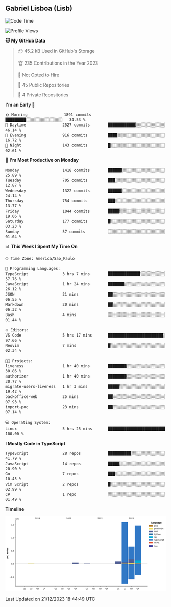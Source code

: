 ## Gabriel Lisboa (Lisb)

<!--START_SECTION:waka-->
![Code Time](http://img.shields.io/badge/Code%20Time-376%20hrs%202%20mins-blue)

![Profile Views](http://img.shields.io/badge/Profile%20Views-0-blue)

**🐱 My GitHub Data** 

> 📦 45.2 kB Used in GitHub's Storage 
 > 
> 🏆 235 Contributions in the Year 2023
 > 
> 🚫 Not Opted to Hire
 > 
> 📜 45 Public Repositories 
 > 
> 🔑 4 Private Repositories 
 > 
**I'm an Early 🐤** 

```text
🌞 Morning                1891 commits        █████████░░░░░░░░░░░░░░░░   34.53 % 
🌆 Daytime                2527 commits        ████████████░░░░░░░░░░░░░   46.14 % 
🌃 Evening                916 commits         ████░░░░░░░░░░░░░░░░░░░░░   16.72 % 
🌙 Night                  143 commits         █░░░░░░░░░░░░░░░░░░░░░░░░   02.61 % 
```
📅 **I'm Most Productive on Monday** 

```text
Monday                   1418 commits        ██████░░░░░░░░░░░░░░░░░░░   25.89 % 
Tuesday                  705 commits         ███░░░░░░░░░░░░░░░░░░░░░░   12.87 % 
Wednesday                1322 commits        ██████░░░░░░░░░░░░░░░░░░░   24.14 % 
Thursday                 754 commits         ███░░░░░░░░░░░░░░░░░░░░░░   13.77 % 
Friday                   1044 commits        █████░░░░░░░░░░░░░░░░░░░░   19.06 % 
Saturday                 177 commits         █░░░░░░░░░░░░░░░░░░░░░░░░   03.23 % 
Sunday                   57 commits          ░░░░░░░░░░░░░░░░░░░░░░░░░   01.04 % 
```


📊 **This Week I Spent My Time On** 

```text
🕑︎ Time Zone: America/Sao_Paulo

💬 Programming Languages: 
TypeScript               3 hrs 7 mins        ██████████████░░░░░░░░░░░   57.76 % 
JavaScript               1 hr 24 mins        ███████░░░░░░░░░░░░░░░░░░   26.12 % 
JSON                     21 mins             ██░░░░░░░░░░░░░░░░░░░░░░░   06.55 % 
Markdown                 20 mins             ██░░░░░░░░░░░░░░░░░░░░░░░   06.32 % 
Bash                     4 mins              ░░░░░░░░░░░░░░░░░░░░░░░░░   01.44 % 

🔥 Editors: 
VS Code                  5 hrs 17 mins       ████████████████████████░   97.66 % 
Neovim                   7 mins              █░░░░░░░░░░░░░░░░░░░░░░░░   02.34 % 

🐱‍💻 Projects: 
liveness                 1 hr 40 mins        ████████░░░░░░░░░░░░░░░░░   30.86 % 
authorizer               1 hr 40 mins        ████████░░░░░░░░░░░░░░░░░   30.77 % 
migrate-users-liveness   1 hr 3 mins         █████░░░░░░░░░░░░░░░░░░░░   19.42 % 
backoffice-web           25 mins             ██░░░░░░░░░░░░░░░░░░░░░░░   07.93 % 
import-poc               23 mins             ██░░░░░░░░░░░░░░░░░░░░░░░   07.14 % 

💻 Operating System: 
Linux                    5 hrs 25 mins       █████████████████████████   100.00 % 
```

**I Mostly Code in TypeScript** 

```text
TypeScript               28 repos            ██████████░░░░░░░░░░░░░░░   41.79 % 
JavaScript               14 repos            █████░░░░░░░░░░░░░░░░░░░░   20.90 % 
Go                       7 repos             ███░░░░░░░░░░░░░░░░░░░░░░   10.45 % 
Vim Script               2 repos             █░░░░░░░░░░░░░░░░░░░░░░░░   02.99 % 
C#                       1 repo              ░░░░░░░░░░░░░░░░░░░░░░░░░   01.49 % 
```



**Timeline**

![Lines of Code chart](https://raw.githubusercontent.com/tenlisboa/tenlisboa/main/assets/bar_graph.png)


 Last Updated on 21/12/2023 18:44:49 UTC
<!--END_SECTION:waka-->
